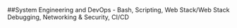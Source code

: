 ##System Engineering and DevOps - Bash, Scripting, Web Stack/Web Stack Debugging, Networking & Security, CI/CD

